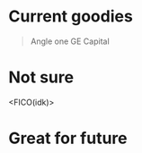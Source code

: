 # Current goodies
> Angle one
> GE Capital
>


# Not sure
 <FICO(idk)>
 
 # Great for future
 <Goldman sachs>
 <Zivid>
 <Stellar science>